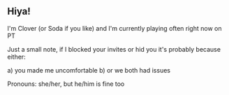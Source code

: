 ## Hiya!

I'm Clover (or Soda if you like) and I'm currently playing often right now on PT

Just a  small note, if I blocked your invites or hid you it's probably because either:

a) you made me uncomfortable
b) or we both had issues


Pronouns: she/her, but he/him is fine too
